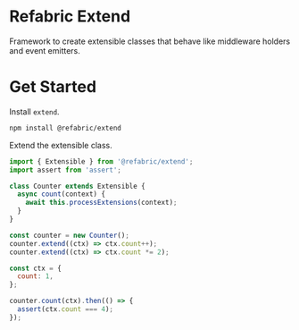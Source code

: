 # Refabric Extend

Framework to create extensible classes that behave like middleware holders and event emitters.

# Get Started

Install `extend`.

```sh
npm install @refabric/extend
```

Extend the extensible class.

```javascript
import { Extensible } from '@refabric/extend';
import assert from 'assert';

class Counter extends Extensible {
  async count(context) {
    await this.processExtensions(context);
  }
}

const counter = new Counter();
counter.extend((ctx) => ctx.count++);
counter.extend((ctx) => ctx.count *= 2);

const ctx = {
  count: 1,
};

counter.count(ctx).then(() => {
  assert(ctx.count === 4);
});
```
